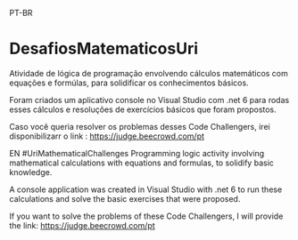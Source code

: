 PT-BR
# DesafiosMatematicosUri
Atividade de lógica de programação envolvendo cálculos matemáticos com equações e formúlas, para solidificar os conhecimentos básicos.

Foram criados um aplicativo console no Visual Studio com .net 6 para rodas esses cálculos e resoluções de exercícios básicos que foram propostos.

Caso você queria resolver os problemas desses Code Challengers, irei disponibilizarr o link : https://judge.beecrowd.com/pt

EN
#UriMathematicalChallenges
Programming logic activity involving mathematical calculations with equations and formulas, to solidify basic knowledge.

A console application was created in Visual Studio with .net 6 to run these calculations and solve the basic exercises that were proposed.

If you want to solve the problems of these Code Challengers, I will provide the link: https://judge.beecrowd.com/pt
